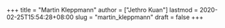 +++
title = "Martin Kleppmann"
author = ["Jethro Kuan"]
lastmod = 2020-02-25T15:54:28+08:00
slug = "martin_kleppmann"
draft = false
+++
